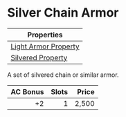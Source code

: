 # Silver Chain Armor

| Properties                                                                   |
| ---------------------------------------------------------------------------- |
| [Light Armor Property](../../Armor%20Properties/Light%20Armor%20Property.md) |
| [Silvered Property](../../Material%20Properties/Silvered%20Property.md)      |

A set of silvered chain or similar armor.

| AC Bonus | Slots | Price |
| -------: | ----: | ----: |
|       +2 |     1 | 2,500 |
